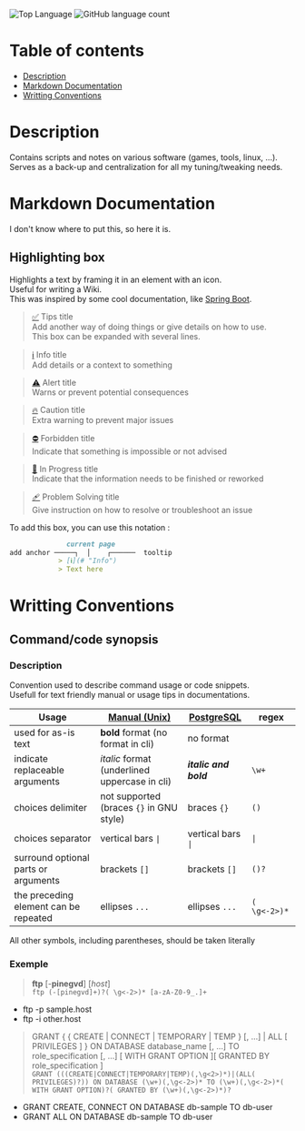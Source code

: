 ![Top Language](https://img.shields.io/github/languages/top/Iron-Wolf/script)
![GitHub language count](https://img.shields.io/github/languages/count/Iron-Wolf/script?color=blueviolet)

# Table of contents  
- [Description](#description)
- [Markdown Documentation](#markdown-documentation)
- [Writting Conventions](#writting-conventions)

# Description

Contains scripts and notes on various software (games, tools, linux, ...).  
Serves as a back-up and centralization for all my tuning/tweaking needs.


# Markdown Documentation
I don't know where to put this, so here it is.

## Highlighting box
Highlights a text by framing it in an element with an icon.  
Useful for writing a Wiki.  
This was inspired by some cool documentation, like [Spring Boot](https://docs.spring.io/spring-boot/docs/current/reference/htmlsingle/#using.devtools).

> [✅](# "Tips") Tips title  
> Add another way of doing things or give details on how to use.  
> This box can be expanded with several lines.

> [ℹ️](# "Info") Info title  
> Add details or a context to something

> [⚠️](# "Alert") Alert title  
> Warns or prevent potential consequences

> [🔥](# "Caution") Caution title  
> Extra warning to prevent major issues

> [⛔️](# "Forbidden") Forbidden title  
> Indicate that something is impossible or not advised

> [🚧](# "In Progress") In Progress title  
> Indicate that the information needs to be finished or reworked

> [🩹](# "Problem Solving") Problem Solving title  
> Give instruction on how to resolve or troubleshoot an issue

To add this box, you can use this notation :  
```markdown
              current page
add anchor ─────┐  │    ┌──────  tooltip
            > [ℹ️](# "Info")
            > Text here
```


# Writting Conventions

## Command/code synopsis
### Description
Convention used to describe command usage or code snippets.  
Usefull for text friendly manual or usage tips in documentations.  

| Usage | [Manual (Unix)](https://man7.org/linux/man-pages/man1/man.1.html#DESCRIPTION) | [PostgreSQL](https://www.postgresql.org/docs/current/notation.html) | regex
|---|---|---|---|
| used for as-is text | **bold** format (no format in cli) | no format | |
| indicate replaceable arguments | _italic_ format (underlined uppercase in cli) | _**italic and bold**_ | `\w+` |
| choices delimiter | not supported (braces `{}` in GNU style) | braces `{}` | `()` |
| choices separator | vertical bars `\|` | vertical bars `\|` | `\|` |
| surround optional parts or arguments | brackets `[]` | brackets `[]` | `()?` |
| the preceding element can be repeated | ellipses `...` | ellipses `...` | `( \g<-2>)*` |

All other symbols, including parentheses, should be taken literally

### Exemple
> **ftp** [-**pinegvd**] [_host_]  
> `ftp (-[pinegvd]+)?( \g<-2>)* [a-zA-Z0-9_.]+`
- ftp -p sample.host
- ftp -i other.host

> GRANT { { CREATE | CONNECT | TEMPORARY | TEMP } [, ...] | ALL [ PRIVILEGES ] } ON DATABASE database_name [, ...] TO role_specification [, ...] [ WITH GRANT OPTION ][ GRANTED BY role_specification ]  
> `GRANT (((CREATE|CONNECT|TEMPORARY|TEMP)(,\g<2>)*)|(ALL( PRIVILEGES)?)) ON DATABASE (\w+)(,\g<-2>)* TO (\w+)(,\g<-2>)*( WITH GRANT OPTION)?( GRANTED BY (\w+)(,\g<-2>)*)?`
- GRANT CREATE, CONNECT ON DATABASE db-sample TO db-user
- GRANT ALL ON DATABASE db-sample TO db-user
